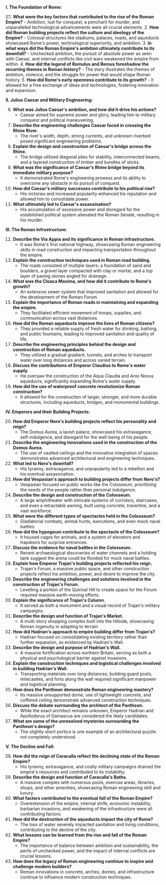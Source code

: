 
**I. The Foundation of Rome:**

[[1.  **What were the key factors that contributed to the rise of the Roman Empire?** 
    - Ambition, lust for conquest, a penchant for murder, and unparalleled technological advancements were all crucial elements.
2.  **How did Roman building projects reflect the culture and ideology of the Empire?** 
    - Colossal structures like stadiums, palaces, roads, and aqueducts showcased Rome's power, technological superiority, and ambition.
3.  **In what ways did the Roman Empire's ambition ultimately contribute to its downfall?** 
    - Unchecked ambition, the pursuit of absolute power as seen with Caesar, and internal conflicts like civil wars weakened the empire from within.
4.  **How did the legend of Romulus and Remus foreshadow the recurring themes in Roman history?** 
    - The story illustrates the themes of ambition, violence, and the struggle for power that would shape Roman history.
5.  **How did Rome's early openness contribute to its growth?** 
    - It allowed for a free exchange of ideas and technologies, fostering innovation and expansion.

**II. Julius Caesar and Military Engineering:**

6.  **What was Julius Caesar's ambition, and how did it drive his actions?** 
    - Caesar aimed for supreme power and glory, leading him to military conquest and political maneuvering.
7.  **Describe the engineering challenges Caesar faced in crossing the Rhine River.** 
    - The river's width, depth, strong currents, and unknown riverbed posed significant engineering problems.
8.  **Explain the design and construction of Caesar's bridge across the Rhine.** 
    - The bridge utilized diagonal piles for stability, interconnected beams, and a layered construction of timber and bundles of sticks.
9.  **What was the significance of Caesar's Rhine bridge beyond its immediate military purpose?** 
    - It demonstrated Rome's engineering prowess and its ability to overcome any obstacle in its pursuit of conquest.
10. **How did Caesar's military successes contribute to his political rise?** 
    - His victories and increased popularity enhanced his reputation and allowed him to consolidate power.
11. **What ultimately led to Caesar's assassination?** 
    - His accumulation of excessive power and disregard for the established political system alienated the Roman Senate, resulting in his murder.

**III. The Roman Infrastructure:**

12. **Describe the Via Appia and its significance in Roman infrastructure.** 
    - It was Rome's first national highway, showcasing Roman engineering skills in road construction and impacting transportation throughout the empire.
13. **Explain the construction techniques used in Roman road building.** 
    - The roads consisted of multiple layers: a foundation of sand and boulders, a gravel layer compacted with clay or mortar, and a top layer of paving stones angled for drainage.
14. **What was the Cloaca Maxima, and how did it contribute to Rome's growth?** 
    - An extensive sewer system that improved sanitation and allowed for the development of the Roman Forum.
15. **Explain the importance of Roman roads in maintaining and expanding the empire.** 
    - They facilitated efficient movement of troops, supplies, and communication across vast distances.
16. **How did the Roman aqueducts improve the lives of Roman citizens?** 
    - They provided a reliable supply of fresh water for drinking, bathing, and public fountains, leading to improved sanitation and quality of life.
17. **Describe the engineering principles behind the design and construction of Roman aqueducts.** 
    - They utilized a gradual gradient, tunnels, and arches to transport water over long distances and across varied terrain.
18. **Discuss the contributions of Emperor Claudius to Rome's water supply.** 
    - He oversaw the construction of the Aqua Claudia and Anio Novus aqueducts, significantly expanding Rome's water supply.
19. **How did the use of waterproof concrete revolutionize Roman construction?** 
    - It allowed for the construction of larger, stronger, and more durable structures, including aqueducts, bridges, and monumental buildings.

**IV. Emperors and their Building Projects:**

20. **How did Emperor Nero's building projects reflect his personality and reign?** 
    - The Domus Aurea, a lavish palace, showcased his extravagance, self-indulgence, and disregard for the well-being of his people.
21. **Describe the engineering innovations used in the construction of the Domus Aurea.** 
    -  The use of vaulted ceilings and the innovative integration of spaces demonstrates advanced architectural and engineering techniques.
22. **What led to Nero's downfall?** 
    - His tyranny, extravagance, and unpopularity led to a rebellion and his eventual assassination.
23. **How did Vespasian's approach to building projects differ from Nero's?** 
    - Vespasian focused on public works like the Colosseum, prioritizing the needs of the people rather than personal indulgence.
24. **Describe the design and construction of the Colosseum.** 
    -  A large amphitheater with intricate systems of corridors, staircases, and even a retractable awning, built using concrete, travertine, and a vast workforce.
25. **What were the different types of spectacles held in the Colosseum?** 
    - Gladiatorial combats, animal hunts, executions, and even mock naval battles.
26. **How did the hypogeum contribute to the spectacle of the Colosseum?** 
    - It housed cages for animals, and a system of elevators and trapdoors for surprise entrances.
27. **Discuss the evidence for naval battles in the Colosseum.** 
    - Recent archaeological discoveries of water channels and a holding tank suggest the arena could be flooded for mock naval battles.
28. **Explain how Emperor Trajan's building projects reflected his reign.** 
    - Trajan's Forum, a massive public space, and other construction projects reflect his ambition, power, and desire to improve the city.
29. **Describe the engineering challenges and solutions involved in the construction of Trajan's Forum.** 
    -  Levelling a portion of the Quirinal Hill to create space for the Forum required massive earth-moving efforts.
30. **Explain the significance of Trajan's Column.** 
    - It served as both a monument and a visual record of Trajan's military campaigns.
31. **Describe the design and function of Trajan's Market.** 
    - A multi-story shopping complex built into the hillside, showcasing Roman ingenuity in adapting to terrain.
32. **How did Hadrian's approach to empire building differ from Trajan's?** 
    - Hadrian focused on consolidating existing territory rather than further expansion, as evidenced by Hadrian's Wall.
33. **Describe the design and purpose of Hadrian's Wall.** 
    - A massive fortification across northern Britain, serving as both a physical and psychological barrier against invasions.
34. **Explain the construction techniques and logistical challenges involved in building Hadrian's Wall.** 
    -  Transporting materials over long distances, building guard posts, milecastles, and forts along the wall required significant manpower and logistical planning.
35. **How does the Pantheon demonstrate Roman engineering mastery?** 
    -  Its massive unsupported dome, use of lightweight concrete, and coffered ceiling demonstrate advanced construction techniques.
36. **Discuss the debate surrounding the architect of the Pantheon.** 
    -  While the exact architect remains unknown, Emperor Hadrian and Apollodorus of Damascus are considered the likely candidates.
37. **What are some of the unresolved mysteries surrounding the Pantheon's design?** 
    - The slightly short portico is one example of an architectural puzzle not completely understood.

**V. The Decline and Fall:**

38. **How did the reign of Caracalla reflect the declining state of the Roman Empire?** 
    -  His tyranny, extravagance, and costly military campaigns drained the empire's resources and contributed to its instability.
39. **Describe the design and function of Caracalla's Baths.** 
    - A massive complex with numerous pools, exercise areas, libraries, shops, and other amenities, showcasing Roman engineering skill and luxury.
40. **What factors contributed to the eventual fall of the Roman Empire?** 
    - Overextension of the empire, internal strife, economic instability, barbarian invasions, and weakening of the infrastructure were all contributing factors.
41. **How did the destruction of the aqueducts impact the city of Rome?** 
    - The loss of water severely impacted sanitation and living conditions, contributing to the decline of the city.
42. **What lessons can be learned from the rise and fall of the Roman Empire?** 
    -  The importance of balance between ambition and sustainability, the perils of unchecked power, and the impact of internal conflicts are crucial lessons.
43. **How does the legacy of Roman engineering continue to inspire and challenge modern builders?** 
    - Roman innovations in concrete, arches, domes, and infrastructure continue to influence modern construction techniques.
